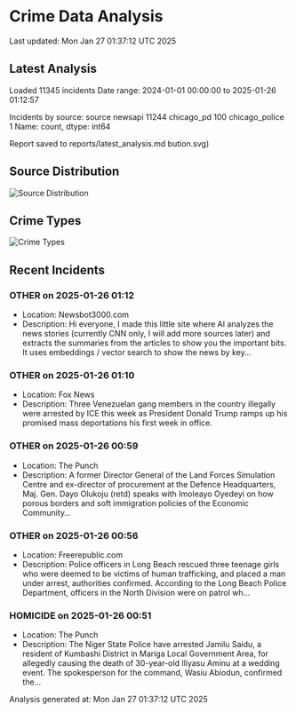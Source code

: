 # Crime Data Analysis
Last updated: Mon Jan 27 01:37:12 UTC 2025

## Latest Analysis

Loaded 11345 incidents
Date range: 2024-01-01 00:00:00 to 2025-01-26 01:12:57

Incidents by source:
source
newsapi           11244
chicago_pd          100
chicago_police        1
Name: count, dtype: int64

Report saved to reports/latest_analysis.md
bution.svg)

## Source Distribution
![Source Distribution](images/source_distribution.svg)

## Crime Types
![Crime Types](images/crime_types.svg)

## Recent Incidents

### OTHER on 2025-01-26 01:12
- Location: Newsbot3000.com
- Description: Hi everyone, I made this little site where AI analyzes the news stories (currently CNN only, I will add more sources later) and extracts the summaries from the articles to show you the important bits. It uses embeddings / vector search to show the news by key…


### OTHER on 2025-01-26 01:10
- Location: Fox News
- Description: Three Venezuelan gang members in the country illegally were arrested by ICE this week as President Donald Trump ramps up his promised mass deportations his first week in office.


### OTHER on 2025-01-26 00:59
- Location: The Punch
- Description: A former Director General of the Land Forces Simulation Centre and ex-director of procurement at the Defence Headquarters, Maj. Gen. Dayo Olukoju (retd) speaks with Imoleayo Oyedeyi on how porous borders and soft immigration policies of the Economic Community…


### OTHER on 2025-01-26 00:56
- Location: Freerepublic.com
- Description: Police officers in Long Beach rescued three teenage girls who were deemed to be victims of human trafficking, and placed a man under arrest, authorities confirmed. According to the Long Beach Police Department, officers in the North Division were on patrol wh…


### HOMICIDE on 2025-01-26 00:51
- Location: The Punch
- Description: The Niger State Police have arrested Jamilu Saidu, a resident of Kumbashi District in Mariga Local Government Area, for allegedly causing the death of 30-year-old Iliyasu Aminu at a wedding event. The spokesperson for the command, Wasiu Abiodun, confirmed the…

Analysis generated at: Mon Jan 27 01:37:12 UTC 2025
